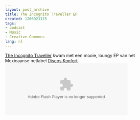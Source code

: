 ```yaml
---
layout: post_archive
title: The Incognito Traveller EP
created: 1206021125
tags:
- podcast
- Music
- Creative Commons
lang: nl
---
```

[The Incognito Traveller](http://www.archive.org/details/konfort016) kwam met een mooie, loungy EP van het Mexicaanse netlabel [Discos Konfort](http://discoskonfort.com/). <!--break--><object classid="clsid:d27cdb6e-ae6d-11cf-96b8-444553540000" codebase="http://fpdownload.macromedia.com/pub/shockwave/cabs/flash/swflash.cab#version=7,0,0,0" id="xspf_player" align="middle" height="170" width="400">    <param name="allowScriptAccess" value="sameDomain" />    <param name="quality" value="high" />    <param name="bgcolor" value="#ffffff" />    <param name="movie" value="http://www.archive.org/audio/xspf_player.swf?autoload=true&playlist_url=http%3A%2F%2Fwww.archive.org%2Faudio%2Fxspf-maker.php%3Fidentifier%3Dkonfort016%26playlist%3Dhttp%253A%252F%252Fwww.archive.org%252Fdownload%252Fkonfort016%252Fformat%253DVBR%2BM3U" />    <embed quality="high" src="http://www.archive.org/audio/xspf_player.swf?autoload=true&playlist_url=http%3A%2F%2Fwww.archive.org%2Faudio%2Fxspf-maker.php%3Fidentifier%3Dkonfort016%26playlist%3Dhttp%253A%252F%252Fwww.archive.org%252Fdownload%252Fkonfort016%252Fformat%253DVBR%2BM3U" type="application/x-shockwave-flash" bgcolor="#e6e6e6" name="xspf_player" allowscriptaccess="sameDomain" pluginspage="http://www.macromedia.com/go/getflashplayer" align="middle" height="170" width="400" /></object><!--break-->

